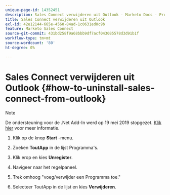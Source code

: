 ```yaml
---
unique-page-id: 14352451
description: Sales Connect verwijderen uit Outlook - Marketo Docs - Productdocumentatie
title: Sales Connect verwijderen uit Outlook
exl-id: 42e12144-665e-4560-84ad-1c0631ed0c9b
feature: Marketo Sales Connect
source-git-commit: 431bd258f9a68bbb9df7acf043085578d3d91b1f
workflow-type: tm+mt
source-wordcount: '80'
ht-degree: 0%

---
```


# Sales Connect verwijderen uit Outlook {#how-to-uninstall-sales-connect-from-outlook}

>[!NOTE]
>
>De ondersteuning voor de .Net Add-In werd op 19 mei 2019 stopgezet. [Klik hier](https://nation.marketo.com/docs/DOC-7028-end-of-life-outlook-net-add-in-for-toutappmarketo-sales-connect) voor meer informatie.

1. Klik op de knop **Start** -menu.

1. Zoeken **ToutApp** in de lijst Programma&#39;s.

1. Klik erop en kies **Unregister**.

1. Navigeer naar het regelpaneel.

1. Trek omhoog &quot;voeg/verwijder een Programma toe.&quot;

1. Selecteer ToutApp in de lijst en kies **Verwijderen**.

